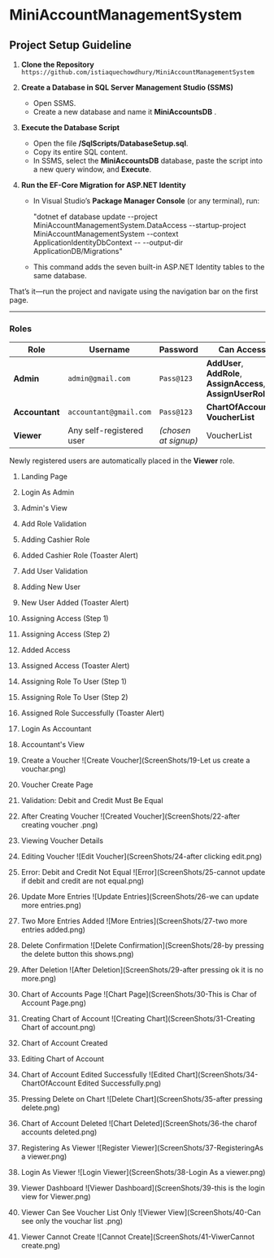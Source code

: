 # MiniAccountManagementSystem

## Project Setup Guideline

1. **Clone the Repository**  
   `https://github.com/istiaquechowdhury/MiniAccountManagementSystem`

2. **Create a Database in SQL Server Management Studio (SSMS)**  
   - Open SSMS.  
   - Create a new database and name it **MiniAccountsDB** .

3. **Execute the Database Script**  
   - Open the file **/SqlScripts/DatabaseSetup.sql**.  
   - Copy its entire SQL content.  
   - In SSMS, select the **MiniAccountsDB** database, paste the script into a new query window, and **Execute**.

4. **Run the EF-Core Migration for ASP.NET Identity**  
   - In Visual Studio’s **Package Manager Console** (or any terminal), run:  
   
     "dotnet ef database update --project MiniAccountManagementSystem.DataAccess  --startup-project MiniAccountManagementSystem  --context ApplicationIdentityDbContext -- --output-dir ApplicationDB/Migrations"
   
   - This command adds the seven built-in ASP.NET Identity tables to the same database.

That’s it—run the project and navigate using the navigation bar on the first page.

---

### Roles

| Role | Username | Password | Can Access |
|------|----------|----------|------------|
| **Admin** | `admin@gmail.com` | `Pass@123` | **AddUser**, **AddRole**, **AssignAccess**, **AssignUserRole** |
| **Accountant** | `accountant@gmail.com` | `Pass@123` | **ChartOfAccounts**, **VoucherList** |
| **Viewer** | Any self-registered user | *(chosen at signup)* | VoucherList |

Newly registered users are automatically placed in the **Viewer** role.

1. Landing Page


2. Login As Admin

3. Admin's View

4. Add Role Validation

5. Adding Cashier Role

6. Added Cashier Role (Toaster Alert)

7. Add User Validation

8. Adding New User

9. New User Added (Toaster Alert)

10. Assigning Access (Step 1)

11. Assigning Access (Step 2)

12. Added Access

13. Assigned Access (Toaster Alert)

14. Assigning Role To User (Step 1)

15. Assigning Role To User (Step 2)

16. Assigned Role Successfully (Toaster Alert)

17. Login As Accountant

18. Accountant's View

19. Create a Voucher
![Create Voucher](ScreenShots/19-Let us create a vouchar.png)

20. Voucher Create Page

21. Validation: Debit and Credit Must Be Equal

22. After Creating Voucher
![Created Voucher](ScreenShots/22-after creating voucher .png)

23. Viewing Voucher Details

24. Editing Voucher
![Edit Voucher](ScreenShots/24-after clicking edit.png)

25. Error: Debit and Credit Not Equal
![Error](ScreenShots/25-cannot update if debit and credit are not equal.png)

26. Update More Entries
![Update Entries](ScreenShots/26-we can update more entries.png)

27. Two More Entries Added
![More Entries](ScreenShots/27-two more entries added.png)

28. Delete Confirmation
![Delete Confirmation](ScreenShots/28-by pressing the delete button this shows.png)

29. After Deletion
![After Deletion](ScreenShots/29-after pressing ok it is no more.png)

30. Chart of Accounts Page
![Chart Page](ScreenShots/30-This is Char of Account Page.png)

31. Creating Chart of Account
![Creating Chart](ScreenShots/31-Creating Chart of account.png)

32. Chart of Account Created

33. Editing Chart of Account

34. Chart of Account Edited Successfully
![Edited Chart](ScreenShots/34-ChartOfAccount Edited Successfully.png)

35. Pressing Delete on Chart
![Delete Chart](ScreenShots/35-after pressing delete.png)

36. Chart of Account Deleted
![Chart Deleted](ScreenShots/36-the charof accounts deleted.png)

37. Registering As Viewer
![Register Viewer](ScreenShots/37-RegisteringAs a viewer.png)

38. Login As Viewer
![Login Viewer](ScreenShots/38-Login As a viewer.png)

39. Viewer Dashboard
![Viewer Dashboard](ScreenShots/39-this is the login view for Viewer.png)

40. Viewer Can See Voucher List Only
![Viewer View](ScreenShots/40-Can see only the vouchar list .png)

41. Viewer Cannot Create
![Cannot Create](ScreenShots/41-ViwerCannot create.png)




